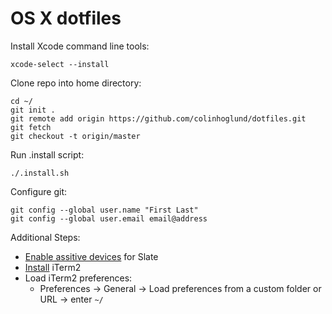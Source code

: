 OS X dotfiles
========

Install Xcode command line tools:
```
xcode-select --install
```

Clone repo into home directory:
```
cd ~/
git init .
git remote add origin https://github.com/colinhoglund/dotfiles.git
git fetch
git checkout -t origin/master
```

Run .install script:
```
./.install.sh
```

Configure git:
```
git config --global user.name "First Last"
git config --global user.email email@address
```

Additional Steps:
- [Enable assitive devices](https://support.apple.com/en-us/HT202866) for Slate
- [Install](https://www.iterm2.com/downloads.html) iTerm2
- Load iTerm2 preferences:
  - Preferences -> General -> Load preferences from a custom folder or URL -> enter `~/`

